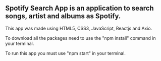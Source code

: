 ## Spotify Search App is an application to search songs, artist and albums as Spotify.

This app was made using HTML5, CSS3, JavaScript, Reactjs and Axio.

To download all the packages need to use the "npm install" command in your terminal.

To run this app you must use "npm start" in your terminal.
